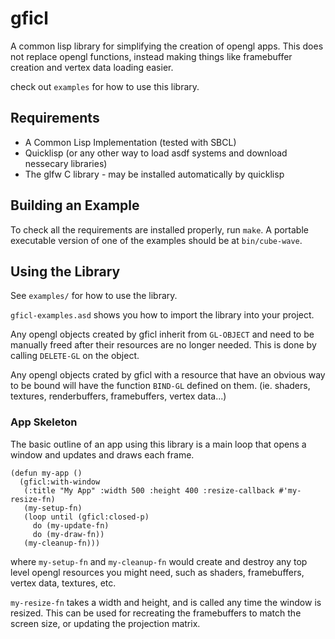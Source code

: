 # gficl

A common lisp library for simplifying the creation of opengl apps.
This does not replace opengl functions, instead making things like
framebuffer creation and vertex data loading easier.

check out `examples` for how to use this library.

## Requirements

* A Common Lisp Implementation (tested with SBCL)
* Quicklisp (or any other way to load asdf systems and download nessecary libraries)
* The glfw C library - may be installed automatically by quicklisp

## Building an Example 

To check all the requirements are installed properly, run `make`.
A portable executable version of one of the examples should be at `bin/cube-wave`.

## Using the Library

See `examples/` for how to use the library.

`gficl-examples.asd` shows you how to import the library into your project.

Any opengl objects created by gficl inherit from `GL-OBJECT` and need to be
manually freed after their resources are no longer needed. 
This is done by calling `DELETE-GL` on the object.

Any opengl objects crated by gficl with a resource that have an obvious way
to be bound will have the function `BIND-GL` defined on them. 
(ie. shaders, textures, renderbuffers, framebuffers, vertex data...)

### App Skeleton

The basic outline of an app using this library is a main loop that opens a 
window and updates and draws each frame.

```
(defun my-app ()
  (gficl:with-window
   (:title "My App" :width 500 :height 400 :resize-callback #'my-resize-fn)
   (my-setup-fn)
   (loop until (gficl:closed-p)
	 do (my-update-fn)
	 do (my-draw-fn))
   (my-cleanup-fn)))
```

where `my-setup-fn` and `my-cleanup-fn` would create and destroy any top level opengl resources
you might need, such as shaders, framebuffers, vertex data, textures, etc.

`my-resize-fn` takes a width and height, and is called any time the window is resized. 
This can be used for recreating the framebuffers to match the screen size, or updating
the projection matrix.
